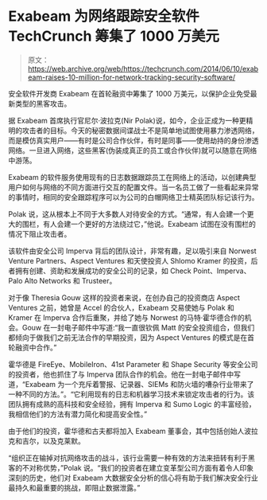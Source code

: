 # Exabeam 为网络跟踪安全软件 TechCrunch 筹集了 1000 万美元

> 原文：<https://web.archive.org/web/https://techcrunch.com/2014/06/10/exabeam-raises-10-million-for-network-tracking-security-software/>

安全软件开发商 Exabeam 在首轮融资中筹集了 1000 万美元，以保护企业免受最新类型的黑客攻击。

据 Exabeam 首席执行官尼尔·波拉克(Nir Polak)说，如今，企业正成为一种更精明的攻击者的目标。今天的秘密数据间谍战士不是简单地试图使用暴力渗透网络，而是模仿真实用户——有时是公司合作伙伴，有时是同事——使用劫持的身份渗透网络。一旦进入网络，这些黑客(伪装成真正的员工或合作伙伴)就可以随意在网络中游荡。

Exabeam 的软件服务使用现有的日志数据跟踪员工在网络上的活动，以创建典型用户如何与网络的不同方面进行交互的配置文件。当一名员工做了一些看起来异常的事情时，相同的安全跟踪程序可以为公司的白帽网络卫士精英团队标记该行为。

Polak 说，这从根本上不同于大多数人对待安全的方式。“通常，有人会建一个更大的围栏，有人会建一个更好的方法绕过它，”他说。Exabeam 试图在没有围栏的情况下阻止攻击者。

该软件由安全公司 Imperva 背后的团队设计，非常有趣，足以吸引来自 Norwest Venture Partners、Aspect Ventures 和天使投资人 Shlomo Kramer 的投资，后者拥有创建、资助和发展成功的安全公司的记录，如 Check Point、Imperva、Palo Alto Networks 和 Trusteer。

对于像 Theresia Gouw 这样的投资者来说，在创办自己的投资商店 Aspect Ventures 之前，她曾是 Accel 的合伙人，Exabeam 交易使她与 Polak 和 Kramer 在 Imperva 合作后重聚，并给了她与 Norwest 的马特·霍华德合作的机会。Gouw 在一封电子邮件中写道:“我一直很钦佩 Matt 的安全投资组合，但我们都倾向于做我们之前无法合作的早期投资，因为 Aspect Ventures 的模式是在首轮融资中合作。”

霍华德是 FireEye、MobileIron、41st Parameter 和 Shape Security 等安全公司的投资者，他也抓住了与 Imperva 团队合作的机会。他在一封电子邮件中写道，“Exabeam 为一个充斥着警报、记录器、SIEMs 和防火墙的嘈杂行业带来了一种不同的方法。”。“它利用现有的日志和机器学习技术来锁定攻击者的行为。该团队拥有成熟的高科技和安全经验，拥有 Imperva 和 Sumo Logic 的丰富经验，我相信他们的方法有潜力简化和提高安全性。”

由于他们的投资，霍华德和古夫都将加入 Exabeam 董事会，其中包括创始人波拉克和吉尔，以及克莱默。

“组织正在输掉对抗网络攻击的战斗，该行业需要一种有效的方法来扭转有利于黑客的不对称优势，”Polak 说。“我们的投资者在建立变革型公司方面有着令人印象深刻的历史，他们对 Exabeam 大数据安全分析的信心将有助于我们解决安全行业最持久和最重要的挑战，即阻止数据泄露。”